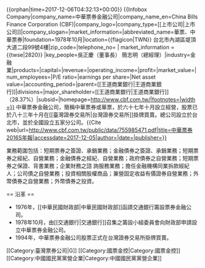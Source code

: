 {{orphan|time=2017-12-06T04:32:13+00:00}}
{{Infobox Company|company_name=中華票券金融公司|company_name_en=China Bills Finance Corporation (CBF)|company_logo=|company_type=[[上市公司|上市公司]]|company_slogan=|market_information=|abbreviated_name=華票、中華票券|foundation=1978年10月|location={{flagicon|TWN}} 台北市內湖區堤頂大道二段99號4樓|zip_code=|telephone_no=
| market_information            = {{twse|2820}}
|key_people=吳正慶（董事長）
簡志明（總經理）|industry=金融業|products=|capital=|revenue=|operating_income=|profit=|market_value=|num_employees=|P/E ratio=|earnings per share=|Net asset value=|accounting_period=|parent=[[王道商業銀行|王道商業銀行]]|divisions=|major_shareholder=[[王道商業銀行|王道商業銀行]]（28.37%）|subsid=|homepage=http://www.cbf.com.tw/|footnotes=|width=}}
中華票券金融公司，簡稱中華票券或華票，於六十七年十月設立經營，股票已於八十三年十月在[[臺灣證券交易所|台灣證券交易所]]掛牌買賣。總公司設立於台北市，並於全國設立五家分公司。<ref name=":0">{{Cite web|url=http://www.cbf.com.tw/public/data/755985471.pdf|title=中華票券2016S年報|accessdate=2017-12-05|author=|date=|publisher=}}</ref>

業務範圍包括：短期票券之簽證、承銷業務；金融債券之簽證、承銷業務；短期票券之經紀、自營業務；金融債券之經紀、自營業務；政府債券之自營業務；短期票券之保證、背書業務；企業財務之諮 詢服務業務；擔任金融機構同業拆款經紀人；公司債之自營業務；投資相關股權商品；兼營固定收益有價證券自營業務；外幣債券之自營業務；外幣債券之投資。<ref name=":0" />

== 沿革 ==
* 1976年，[[中華民國財政部|中華民國財政部]]函請交通銀行籌設票券金融公司。 
* 1978年10月，由[[交通銀行|交通銀行]]召集之籌設小組委員會向財政部申請設立中華票券金融公司。 
* 1994年，中華票券金融公司股票正式在台灣證券交易所掛牌買賣。 

[[Category:臺灣票券公司|G]]
[[Category:國票金控|Category:國票金控]]
[[Category:中國國民黨黨營企業|Category:中國國民黨黨營企業]]